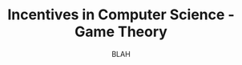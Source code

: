 ---
layout: page
title: Incentives in Computer Science - Game Theory
subtitle: BLAH
bigimg: /assets/img/bigimg.png
---